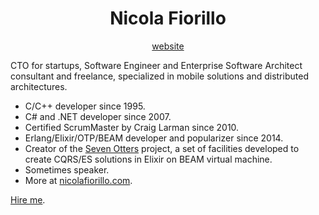 
<h1 align="center">Nicola Fiorillo</h1>
<p align="center">
  <a href="https://www.nicolafiorillo.com">website</a>
</p>

CTO for startups, Software Engineer and Enterprise Software Architect consultant and freelance, specialized in mobile solutions and distributed architectures.

- C/C++ developer since 1995.
- C# and .NET developer since 2007.
- Certified ScrumMaster by Craig Larman since 2010.
- Erlang/Elixir/OTP/BEAM developer and popularizer since 2014.
- Creator of the [Seven Otters](https://www.sevenotters.org/) project, a set of facilities developed to create CQRS/ES solutions in Elixir on BEAM virtual machine.
- Sometimes speaker.
- More at [nicolafiorillo.com](https://www.nicolafiorillo.com).

[Hire me](nicola.fiorillo@gmail.com).
